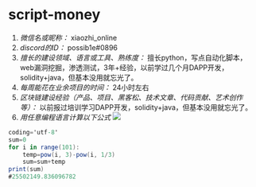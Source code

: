 # script-money

1. *微信名或昵称：* xiaozhi_online
2. *discord的ID：* possib1e#0896
3. *擅长的建设领域、语言或工具、熟练度：* 擅长python，写点自动化脚本，web漏洞挖掘，渗透测试，3年+经验，以前学过几个月DAPP开发，solidity+java，但基本没用就忘光了。
4. *每周能花在业余项目的时间：* 24小时左右
5. *区块链建设经验（产品、项目、黑客松、技术文章、代码贡献、艺术创作等）：* 以前报过培训学习DAPP开发，solidity+java，但基本没用就忘光了。
6. *用任意编程语言计算以下公式*
  ![](https://latex.codecogs.com/svg.image?\sum_{n=1}^{100}\left&space;(n^{3}-\sqrt[3]{n}&space;\right&space;))

```C#
coding='utf-8'
sum=0
for i in range(101):
    temp=pow(i, 3)-pow(i, 1/3)
    sum=sum+temp
print(sum)
#25502149.836096782
```
